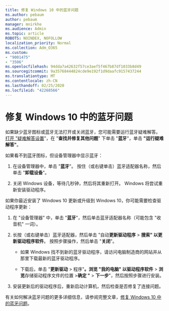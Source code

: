 ```yaml
---
title: 修复 Windows 10 中的蓝牙问题
ms.author: pebaum
author: pebaum
manager: mnirkhe
ms.audience: Admin
ms.topic: article
ROBOTS: NOINDEX, NOFOLLOW
localization_priority: Normal
ms.collection: Adm_O365
ms.custom:
- "9001475"
- "3506"
ms.openlocfilehash: 94dda7a42632f57ce3aef5f467b87df1033b8d49
ms.sourcegitcommit: 9a35768444824cde9e192f1d9daafc9157437244
ms.translationtype: MT
ms.contentlocale: zh-CN
ms.lasthandoff: 02/25/2020
ms.locfileid: "42268566"
---
```

# <a name="fix-bluetooth-problems-in-windows-10"></a>修复 Windows 10 中的蓝牙问题

如果缺少蓝牙图标或蓝牙无法打开或关闭蓝牙，您可能需要运行蓝牙疑难解答。 [打开 "疑难解答设置](ms-settings:troubleshoot)"，在 "**查找并修复其他问题**" 下单击 "**蓝牙**"，单击 **"运行疑难解答"**。

如果看不到蓝牙图标，但设备管理器中显示蓝牙：

1. 在设备管理器中，单击 "**蓝牙**"。 按住（或右键单击）蓝牙适配器名称，然后单击 "**卸载设备**"。

2. 关闭 Windows 设备，等待几秒钟，然后将其重新打开。 Windows 将尝试重新安装驱动程序。

如果你最近安装了 Windows 10 更新或升级到 Windows 10，你可能需要检查驱动程序更新：

1. 在 "设备管理器" 中，单击 "**蓝牙**"，然后单击蓝牙适配器名称（可能包含 "收音机" 一词）。

2. 长按（或右键单击）蓝牙适配器，然后单击 "自动**更新驱动程序** > **搜索" 以更新驱动程序软件**。 按照步骤操作，然后单击 "**关闭**"。

      - 如果 Windows 找不到新的蓝牙驱动程序，请访问电脑制造商的网站并从那里下载最新的蓝牙驱动程序。

    - 下载后，单击 "**更新驱动** > 程序"**。浏览 "我的电脑" 以驱动程序软件** > **浏览**存储驱动程序文件的位置 >**确定 "** > **下一步**"，然后按照步骤进行安装。

3. 安装更新后的驱动程序后，重新启动计算机，然后检查是否修复了连接问题。

有关如何解决蓝牙问题的更多详细信息，请参阅完整文章，[修复 Windows 10 中的蓝牙问题](https://support.microsoft.com/help/14169/windows-10-fix-bluetooth-problems)。
